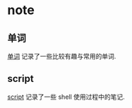 # note #

## 单词 ##

[单词](./word.md) 记录了一些比较有趣与常用的单词.

## script ##

[script](./script.md) 记录了一些 shell 使用过程中的笔记.
